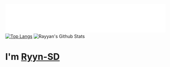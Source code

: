![Hi There! 👋 I am Rayyan!](https://raw.githubusercontent.com/MrSun10/MrSun10/master/hi.svg)
[![Top Langs](https://github-readme-stats.vercel.app/api/top-langs/?username=anuraghazra&layout=compact)](https://github.com/anuraghazra/github-readme-stats)
![Rayyan's Github Stats](https://github-readme-stats.vercel.app/api?username=MrSun10&show_icons=true)
<br>
# I'm <a href="https://github.com/ryyn-sd">Ryyn-SD</a>
